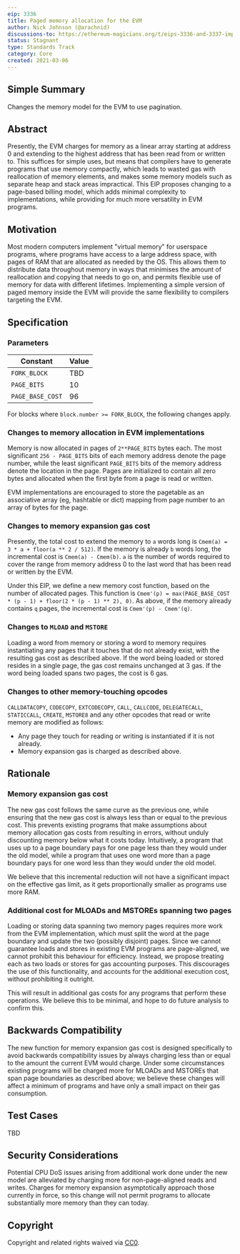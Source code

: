 ```yaml
---
eip: 3336
title: Paged memory allocation for the EVM
author: Nick Johnson (@arachnid)
discussions-to: https://ethereum-magicians.org/t/eips-3336-and-3337-improving-the-evms-memory-model/5482
status: Stagnant
type: Standards Track
category: Core
created: 2021-03-06
---
```


## Simple Summary
Changes the memory model for the EVM to use pagination.

## Abstract
Presently, the EVM charges for memory as a linear array starting at address 0 and extending to the highest address that has been read from or written to. This suffices for simple uses, but means that compilers have to generate programs that use memory compactly, which leads to wasted gas with reallocation of memory elements, and makes some memory models such as separate heap and stack areas impractical. This EIP proposes changing to a page-based billing model, which adds minimal complexity to implementations, while providing for much more versatility in EVM programs.

## Motivation
Most modern computers implement "virtual memory" for userspace programs, where programs have access to a large address space, with pages of RAM that are allocated as needed by the OS. This allows them to distribute data throughout memory in ways that minimises the amount of reallocation and copying that needs to go on, and permits flexible use of memory for data with different lifetimes. Implementing a simple version of paged memory inside the EVM will provide the same flexibility to compilers targeting the EVM.

## Specification
### Parameters

| Constant | Value |
| - | - |
| `FORK_BLOCK` | TBD |
| `PAGE_BITS` | 10 |
| `PAGE_BASE_COST` | 96 |

For blocks where `block.number >= FORK_BLOCK`, the following changes apply.

### Changes to memory allocation in EVM implementations
Memory is now allocated in pages of `2**PAGE_BITS` bytes each. The most significant `256 - PAGE_BITS` bits of each memory address denote the page number, while the least significant `PAGE_BITS` bits of the memory address denote the location in the page. Pages are initialized to contain all zero bytes and allocated when the first byte from a page is read or written.

EVM implementations are encouraged to store the pagetable as an associative array (eg, hashtable or dict) mapping from page number to an array of bytes for the page.

### Changes to memory expansion gas cost
Presently, the total cost to extend the memory to `a` words long is `Cmem(a) = 3 * a + floor(a ** 2 / 512)`. If the memory is already `b` words long, the incremental cost is `Cmem(a) - Cmem(b)`. `a` is the number of words required to cover the range from memory address 0 to the last word that has been read or written by the EVM.

Under this EIP, we define a new memory cost function, based on the number of allocated pages. This function is `Cmem'(p) = max(PAGE_BASE_COST * (p - 1) + floor(2 * (p - 1) ** 2), 0)`. As above, if the memory already contains `q` pages, the incremental cost is `Cmem'(p) - Cmem'(q)`.

### Changes to `MLOAD` and `MSTORE`
Loading a word from memory or storing a word to memory requires instantiating any pages that it touches that do not already exist, with the resulting gas cost as described above. If the word being loaded or stored resides in a single page, the gas cost remains unchanged at 3 gas. If the word being loaded spans two pages, the cost is 6 gas.

### Changes to other memory-touching opcodes
`CALLDATACOPY`, `CODECOPY`, `EXTCODECOPY`, `CALL`, `CALLCODE`, `DELEGATECALL`, `STATICCALL`, `CREATE`, `MSTORE8` and any other opcodes that read or write memory are modified as follows:
 - Any page they touch for reading or writing is instantiated if it is not already.
 - Memory expansion gas is charged as described above.

## Rationale
### Memory expansion gas cost
The new gas cost follows the same curve as the previous one, while ensuring that the new gas cost is always less than or equal to the previous cost. This prevents existing programs that make assumptions about memory allocation gas costs from resulting in errors, without unduly discounting memory below what it costs today. Intuitively, a program that uses up to a page boundary pays for one page less than they would under the old model, while a program that uses one word more than a page boundary pays for one word less than they would under the old model.

We believe that this incremental reduction will not have a significant impact on the effective gas limit, as it gets proportionally smaller as programs use more RAM.

### Additional cost for MLOADs and MSTOREs spanning two pages
Loading or storing data spanning two memory pages requires more work from the EVM implementation, which must split the word at the page boundary and update the two (possibly disjoint) pages. Since we cannot guarantee loads and stores in existing EVM programs are page-aligned, we cannot prohibit this behaviour for efficiency. Instead, we propose treating each as two loads or stores for gas accounting purposes. This discourages the use of this functionality, and accounts for the additional execution cost, without prohibiting it outright.

This will result in additional gas costs for any programs that perform these operations. We believe this to be minimal, and hope to do future analysis to confirm this.

## Backwards Compatibility
The new function for memory expansion gas cost is designed specifically to avoid backwards compatibility issues by always charging less than or equal to the amount the current EVM would charge. Under some circumstances existing programs will be charged more for MLOADs and MSTOREs that span page boundaries as described above; we believe these changes will affect a minimum of programs and have only a small impact on their gas consumption.

## Test Cases
TBD

## Security Considerations
Potential CPU DoS issues arising from additional work done under the new model are alleviated by charging more for non-page-aligned reads and writes. Charges for memory expansion asymptotically approach those currently in force, so this change will not permit programs to allocate substantially more memory than they can today.

## Copyright
Copyright and related rights waived via [CC0](../LICENSE.md).
